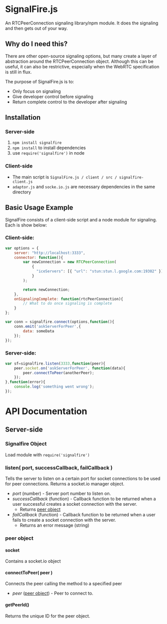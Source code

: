 # SignalFire.js

An RTCPeerConnection signaling library/npm module. It does the signaling and then gets out of your way.

## Why do I need this? ##

There are other open-source signaling options, but many create a layer of abstraction around the RTCPeerConnection object. Although this can be useful, it can also be restrictive, especially when the WebRTC specification is still in flux.

The purpose of SignalFire.js is to:
*	Only focus on signaling
*	Give developer control before signaling
*	Return complete control to the developer after signaling

## Installation ##

### Server-side ###

1.	`npm install signalfire`
2.	`npm install` to install dependencies
3.	use `require('signalfire')` in node

### Client-side ###

*	The main script is `SignalFire.js / client / src / signalfire-client.js`
*	`adaptor.js` and `socke.io.js` are necessary dependencies in the same directory

## Basic Usage Example ##

SignalFire consists of a client-side script and a node module for signaling. Each is show below:

### Client-side: ###

```js
var options = {
	server: "http://localhost:3333",
	connector: function(){
		var newConnection = new RTCPeerConnection(
			{
			  "iceServers": [{ "url": "stun:stun.l.google.com:19302" }]
			}
		);

		return newConnection;
	},
	onSignalingComplete: function(rtcPeerConnection){
		// What to do once signaling is complete
	}
};

var conn = signalfire.connect(options,function(){
	conn.emit('askServerForPeer',{
		data: someData
	});
});
```

### Server-side: ###

```js
var sf=signalfire.listen(3333,function(peer){
	peer.socket.on('askServerForPeer', function(data){
		peer.connectToPeer(anotherPeer);
	});
},function(error){
	console.log('something went wrong');
});
```

# API Documentation #

## Server-side ##

### Signalfire Object ###

Load module with `require('signalfire')`

### listen( port, successCallback, failCallback ) ###

Tells the server to listen on a certain port for socket connections to be used for peer connections. Returns a socket.io manager object.

*	_port_ (number) - Server port number to listen on.
*	_successCallback_ (function) - Callback function to be returned when a 
	user successful creates a socket connection with the server.
	*	Returns [peer object](#serverPeerObject)
*	_failCallback_ (function) - Callback function to be returned when a user fails 
	to create a socket connection with the server.
	*	Returns an error message (string)

### <a id="serverPeerObject"></a> peer object ###

#### socket ####

Contains a socket.io object

#### connectToPeer( peer ) ####

Connects the peer calling the method to a specified peer

*	_peer_ ([peer object](#serverPeerObject)) - Peer to connect to.

#### getPeerId() ####

Returns the unique ID for the peer object.
